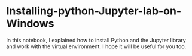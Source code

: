 # Installing-python-Jupyter-lab-on-Windows
In this notebook, I explained how to install Python and the Jupyter library and work with the virtual environment. I hope it will be useful for you too.
